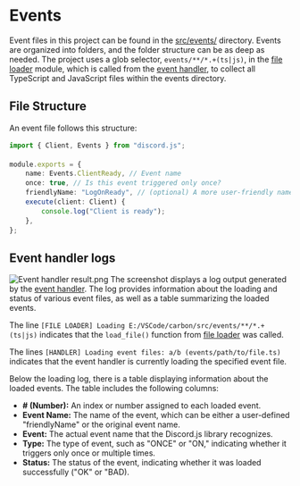 # Events

Event files in this project can be found in the [src/events/](../src/events/) directory. Events are organized into folders, and the folder structure can be as deep as needed. The project uses a glob selector, `events/**/*.+(ts|js)`, in the [file loader](../src/functions/file_loader.ts) module, which is called from the [event handler](../src/handlers/event_handler.ts), to collect all TypeScript and JavaScript files within the events directory.

## File Structure

An event file follows this structure:

```typescript
import { Client, Events } from "discord.js";

module.exports = {
    name: Events.ClientReady, // Event name
    once: true, // Is this event triggered only once?
    friendlyName: "LogOnReady", // (optional) A more user-friendly name. If this variable is defined, it will be used to display the event name in a user-friendly way in the result table with a blue color
    execute(client: Client) {
        console.log("Client is ready");
    },
};
```

## Event handler logs

![![Event handler result.png](./Images/event-handler-log.png)]()
The screenshot displays a log output generated by the [event handler](../src/handlers/event_handler.ts). The log provides information about the loading and status of various event files, as well as a table summarizing the loaded events.

The line `[FILE LOADER] Loading E:/VSCode/carbon/src/events/**/*.+(ts|js)` indicates that the `load_file()` function from [file loader](../src/functions/file_loader.ts) was called.

The lines `[HANDLER] Loading event files: a/b (events/path/to/file.ts)` indicates that the event handler is currently loading the specified event file.

Below the loading log, there is a table displaying information about the loaded events. The table includes the following columns:
- **# (Number):** An index or number assigned to each loaded event.
- **Event Name:** The name of the event, which can be either a user-defined "friendlyName" or the original event name.
- **Event:** The actual event name that the Discord.js library recognizes.
- **Type:** The type of event, such as "ONCE" or "ON," indicating whether it triggers only once or multiple times.
- **Status:** The status of the event, indicating whether it was loaded successfully ("OK" or "BAD).
